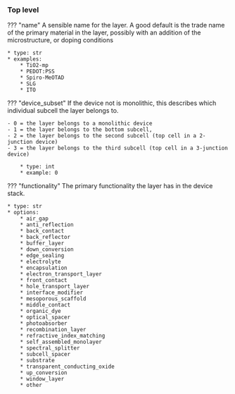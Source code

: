 ### Top level
??? "name"
    A sensible name for the layer. A good default is the trade name of the primary material in the layer, possibly with an addition of the microstructure, or doping conditions  

    * type: str
    * examples: 
        * TiO2-mp
        * PEDOT:PSS
        * Spiro-MeOTAD
        * SLG
        * ITO

??? "device_subset"
    If the device not is monolithic, this describes which individual subcell the layer belongs to.  

    - 0 = the layer belongs to a monolithic device 
    - 1 = the layer belongs to the bottom subcell, 
    - 2 = the layer belongs to the second subcell (top cell in a 2-junction device)
    - 3 = the layer belongs to the third subcell (top cell in a 3-junction device)

        * type: int
        * example: 0

??? "functionality"
    The primary functionality the layer has in the device stack.

    * type: str
    * options:
        * air_gap
        * anti_reflection
        * back_contact
        * back_reflector
        * buffer_layer
        * down_conversion
        * edge_sealing
        * electrolyte
        * encapsulation
        * electron_transport_layer
        * front_contact
        * hole_transport_layer
        * interface_modifier
        * mesoporous_scaffold
        * middle_contact
        * organic_dye
        * optical_spacer
        * photoabsorber
        * recombination_layer
        * refractive_index_matching
        * self_assembled_monolayer
        * spectral_splitter
        * subcell_spacer
        * substrate
        * transparent_conducting_oxide
        * up_conversion
        * window_layer
        * other

